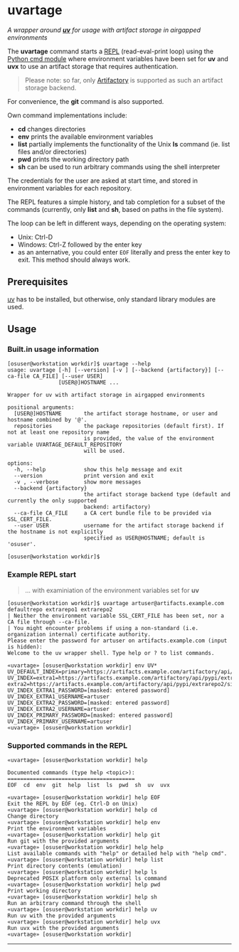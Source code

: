 # uvartage

_A wrapper around **[uv]** for usage with artifact storage in airgapped environments_

The **uvartage** command starts a [REPL] (read-eval-print loop) using the
[Python cmd module] where environment variables have been set for **uv** and **uvx**
to use an artifact storage that requires authentication.

> Please note: so far, only [Artifactory] is supported as such an artifact storage backend.


For convenience, the **git** command is also supported.

Own command implementations include:

*   **cd** changes directories
*   **env** prints the available environment variables
*   **list** partially implements the functionality
    of the Unix **ls** command (ie. list files and/or directories)
*   **pwd** prints the working directory path
*   **sh** can be used to run arbitrary commands using the shell interpreter

The credentials for the user are asked at start time,
and stored in environment variables for each repository.

The REPL features a simple history, and tab completion for a subset of the commands
(currently, only **list** and **sh**, based on paths in the file system).

The loop can be left in different ways, depending on the operating system:

* Unix: Ctrl-D
* Windows: Ctrl-Z followed by the enter key
* as an anternative, you could enter `EOF` literally and press the enter key to exit. This method should always work.



## Prerequisites

[uv] has to be installed,
but otherwise, only standard library modules are used.


## Usage

### Built.in usage information

```console
[osuser@workstation workdir]$ uvartage --help
usage: uvartage [-h] [--version] [-v ] [--backend {artifactory}] [--ca-file CA_FILE] [--user USER]
                [USER@]HOSTNAME ...

Wrapper for uv with artifact storage in airgapped environments

positional arguments:
  [USER@]HOSTNAME       the artifact storage hostname, or user and hostname combined by '@'.
  repositories          the package repositories (default first). If not at least one repository name
                        is provided, the value of the environment variable UVARTAGE_DEFAULT_REPOSITORY
                        will be used.

options:
  -h, --help            show this help message and exit
  --version             print version and exit
  -v , --verbose        show more messages
  --backend {artifactory}
                        the artifact storage backend type (default and currently the only supported
                        backend: artifactory)
  --ca-file CA_FILE     a CA cert bundle file to be provided via SSL_CERT_FILE.
  --user USER           username for the artifact storage backend if the hostname is not explicitly
                        specified as USER@HOSTNAME; default is 'osuser'.

[osuser@workstation workdir]$
```


### Example REPL start

> ... with examiniation of the environment variables set for **uv**

``` console
[osuser@workstation workdir]$ uvartage artuser@artifacts.example.com defaultrepo extrarepo1 extrarepo2
| Neither the environment variable SSL_CERT_FILE has been set, nor a CA file through --ca-file.
| You might encounter problems if using a non-standard (i.e. organization internal) certificate authority.
Please enter the password for artuser on artifacts.example.com (input is hidden):
Welcome to the uv wrapper shell. Type help or ? to list commands.

«uvartage» [osuser@workstation workdir] env UV*
UV_DEFAULT_INDEX=primary=https://artifacts.example.com/artifactory/api/pypi/defaultrepo/simple
UV_INDEX=extra1=https://artifacts.example.com/artifactory/api/pypi/extrarepo1/simple extra2=https://artifacts.example.com/artifactory/api/pypi/extrarepo2/simple
UV_INDEX_EXTRA1_PASSWORD=[masked: entered password]
UV_INDEX_EXTRA1_USERNAME=artuser
UV_INDEX_EXTRA2_PASSWORD=[masked: entered password]
UV_INDEX_EXTRA2_USERNAME=artuser
UV_INDEX_PRIMARY_PASSWORD=[masked: entered password]
UV_INDEX_PRIMARY_USERNAME=artuser
«uvartage» [osuser@workstation workdir]
```


### Supported commands in the REPL

```
«uvartage» [osuser@workstation workdir] help

Documented commands (type help <topic>):
========================================
EOF  cd  env  git  help  list  ls  pwd  sh  uv  uvx

«uvartage» [osuser@workstation workdir] help EOF
Exit the REPL by EOF (eg. Ctrl-D on Unix)
«uvartage» [osuser@workstation workdir] help cd
Change directory
«uvartage» [osuser@workstation workdir] help env
Print the environment variables
«uvartage» [osuser@workstation workdir] help git
Run git with the provided arguments
«uvartage» [osuser@workstation workdir] help help
List available commands with "help" or detailed help with "help cmd".
«uvartage» [osuser@workstation workdir] help list
Print directory contents (emulation)
«uvartage» [osuser@workstation workdir] help ls
Deprecated POSIX platform only external ls command
«uvartage» [osuser@workstation workdir] help pwd
Print working directory
«uvartage» [osuser@workstation workdir] help sh
Run an arbitrary command through the shell
«uvartage» [osuser@workstation workdir] help uv
Run uv with the provided arguments
«uvartage» [osuser@workstation workdir] help uvx
Run uvx with the provided arguments
«uvartage» [osuser@workstation workdir]
```


* * *
[uv]: https://docs.astral.sh/uv/
[REPL]: https://en.wikipedia.org/wiki/Read%E2%80%93eval%E2%80%93print_loop
[Python cmd module]: https://docs.python.org/3/library/cmd.html
[Artifactory]: https://jfrog.com/artifactory/
